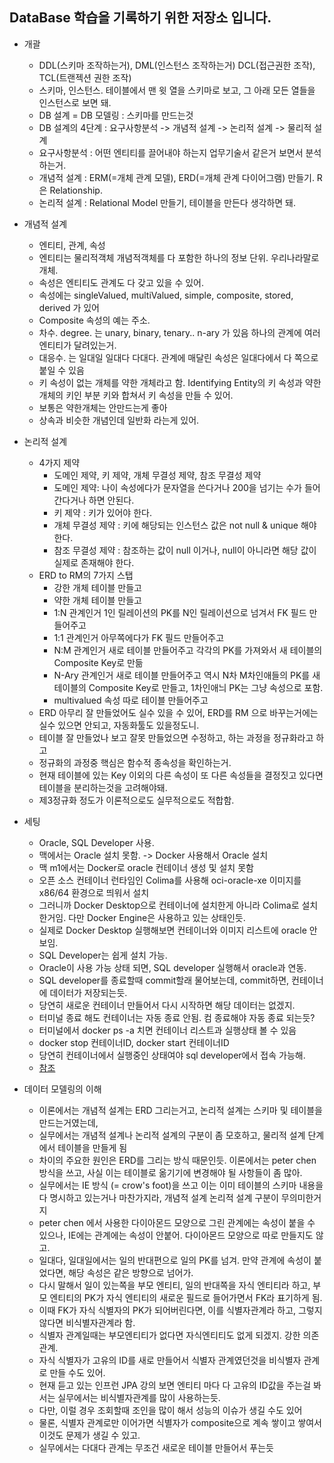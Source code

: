 DataBase 학습을 기록하기 위한 저장소 입니다.
---------------
- 개괄
  - DDL(스키마 조작하는거), DML(인스턴스 조작하는거) DCL(접근권한 조작), TCL(트랜젝션 권한 조작)
  - 스키마, 인스턴스. 테이블에서 맨 윗 열을 스키마로 보고, 그 아래 모든 열들을 인스턴스로 보면 돼.
  - DB 설계 = DB 모델링 : 스키마를 만드는것
  - DB 설계의 4단계 : 요구사항분석 -> 개념적 설계 -> 논리적 설계 -> 물리적 설계
  - 요구사항분석 : 어떤 엔티티를 끌어내야 하는지 업무기술서 같은거 보면서 분석하는거.
  - 개념적 설계 : ERM(=개체 관계 모델), ERD(=개체 관계 다이어그램) 만들기. R은 Relationship.
  - 논리적 설계 : Relational Model 만들기, 테이블을 만든다 생각하면 돼.

- 개념적 설계
  - 엔티티, 관계, 속성
  - 엔티티는 물리적객체 개념적객체를 다 포함한 하나의 정보 단위. 우리나라말로 개체.
  - 속성은 엔티티도 관계도 다 갖고 있을 수 있어.
  - 속성에는 singleValued, multiValued, simple, composite, stored, derived 가 있어
  - Composite 속성의 예는 주소.
  - 차수. degree. 는 unary, binary, tenary.. n-ary 가 있음 하나의 관계에 여러 엔티티가 달려있는거.
  - 대응수. 는 일대일 일대다 다대다. 관계에 매달린 속성은 일대다에서 다 쪽으로 붙일 수 있음
  - 키 속성이 없는 개체를 약한 개체라고 함. Identifying Entity의 키 속성과 약한 개체의 키인 부분 키와 합쳐서 키 속성을 만들 수 있어.
  - 보통은 약한개체는 안만드는게 좋아
  - 상속과 비슷한 개념인데 일반화 라는게 있어.

- 논리적 설계
  - 4가지 제약
    - 도메인 제약, 키 제약, 개체 무결성 제약, 참조 무결성 제약
    - 도메인 제약: 나이 속성에다가 문자열을 쓴다거나 200을 넘기는 수가 들어간다거나 하면 안된다.
    - 키 제약 : 키가 있어야 한다.
    - 개체 무결성 제약 : 키에 해당되는 인스턴스 값은 not null & unique 해야 한다.
    - 참조 무결성 제약 : 참조하는 값이 null 이거나, null이 아니라면 해당 값이 실제로 존재해야 한다.
  - ERD to RM의 7가지 스탭
    - 강한 개체 테이블 만들고
    - 약한 개체 테이블 만들고
    - 1:N 관계인거 1인 릴레이션의 PK를 N인 릴레이션으로 넘겨서 FK 필드 만들어주고
    - 1:1 관계인거 아무쪽에다가 FK 필드 만들어주고
    - N:M 관계인거 새로 테이블 만들어주고 각각의 PK를 가져와서 새 테이블의 Composite Key로 만듦
    - N-Ary 관계인거 새로 테이블 만들어주고 역시 N차 M차인애들의 PK를 새 테이블의 Composite Key로 만들고, 1차인애늬 PK는 그냥 속성으로 포함.
    - multivalued 속성 따로 테이블 만들어주고
  - ERD 아무리 잘 만들었어도 실수 있을 수 있어, ERD를 RM 으로 바꾸는거에는 실수 있으면 안되고, 자동화툴도 있을정도니.
  - 테이블 잘 만들었나 보고 잘못 만들었으면 수정하고, 하는 과정을 정규화라고 하고
  - 정규화의 과정중 핵심은 함수적 종속성을 확인하는거.
  - 현재 테이블에 있는 Key 이외의 다른 속성이 또 다른 속성들을 결정짓고 있다면 테이블을 분리하는것을 고려해야돼.
  - 제3정규화 정도가 이론적으로도 실무적으로도 적합함.
  
- 세팅
  - Oracle, SQL Developer 사용.
  - 맥에서는 Oracle 설치 못함. -> Docker 사용해서 Oracle 설치
  - 맥 m1에서는 Docker로 oracle 컨테이너 생성 및 설치 못함
  - 오픈 소스 컨테이너 런타임인 Colima를 사용해 oci-oracle-xe 이미지를 x86/64 환경으로 띄워서 설치
  - 그러니까 Docker Desktop으로 컨테이너에 설치한게 아니라 Colima로 설치한거임. 다만 Docker Engine은 사용하고 있는 상태인듯.
  - 실제로 Docker Desktop 실행해보면 컨테이너와 이미지 리스트에 oracle 안보임.
  - SQL Developer는 쉽게 설치 가능.
  - Oracle이 사용 가능 상태 되면, SQL developer 실행해서 oracle과 연동.
  - SQL developer를 종료할때 commit할래 물어보는데, commit하면, 컨테이너에 데이터가 저장되는듯.
  - 당연히 새로운 컨테이너 만들어서 다시 시작하면 해당 데이터는 없겠지.
  - 터미널 종료 해도 컨테이너는 자동 종료 안됨. 컴 종료해야 자동 종료 되는듯?
  - 터미널에서 docker ps -a 치면 컨테이너 리스트과 실행상태 볼 수 있음
  - docker stop 컨테이너ID, docker start 컨테이너ID
  - 당연히 컨테이너에서 실행중인 상태여야 sql developer에서 접속 가능해.
  - [참조](https://shanepark.tistory.com/400)

- 데이터 모델링의 이해
  - 이론에서는 개념적 설계는 ERD 그리는거고, 논리적 설계는 스키마 및 테이블을 만드는거였는데,
  - 실무에서는 개념적 설계나 논리적 설계의 구분이 좀 모호하고, 물리적 설계 단계에서 테이블을 만들게 됨
  - 차이의 주요한 원인은 ERD를 그리는 방식 때문인듯. 이론에서는 peter chen 방식을 쓰고, 사실 이는 테이블로 옮기기에 변경해야 될 사항들이 좀 많아.
  - 실무에서는 IE 방식 (= crow's foot)을 쓰고 이는 이미 테이블의 스키마 내용을 다 명시하고 있는거나 마찬가지라, 개념적 설계 논리적 설계 구분이 무의미한거지
  - peter chen 에서 사용한 다이아몬드 모양으로 그린 관계에는 속성이 붙을 수 있으나, IE에는 관계에는 속성이 안붙어. 다이아몬드 모양으로 따로 만들지도 않고.
  - 일대다, 일대일에서는 일의 반대편으로 일의 PK를 넘겨. 만약 관계에 속성이 붙었다면, 해당 속성은 같은 방향으로 넘어가.
  - 다시 말해서 일이 있는쪽을 부모 엔티티, 일의 반대쪽을 자식 엔티티라 하고, 부모 엔티티의 PK가 자식 엔티티의 새로운 필드로 들어가면서 FK라 표기하게 됨.
  - 이때 FK가 자식 식별자의 PK가 되어버린다면, 이를 식별자관계라 하고, 그렇지 않다면 비식별자관계라 함.
  - 식별자 관계일때는 부모엔티티가 없다면 자식엔티티도 없게 되겠지. 강한 의존관계.
  - 자식 식별자가 고유의 ID를 새로 만들어서 식별자 관계였던것을 비식별자 관계로 만들 수도 있어.
  - 현재 듣고 있는 인프런 JPA 강의 보면 엔티티 마다 다 고유의 ID값을 주는걸 봐서는 실무에서는 비식별자관계를 많이 사용하는듯.
  - 다만, 이럴 경우 조회할때 조인을 많이 해서 성능의 이슈가 생길 수도 있어
  - 물론, 식별자 관계로만 이어가면 식별자가 composite으로 계속 쌓이고 쌓여서 이것도 문제가 생길 수 있고.
  - 실무에서는 다대다 관계는 무조건 새로운 테이블 만들어서 푸는듯
